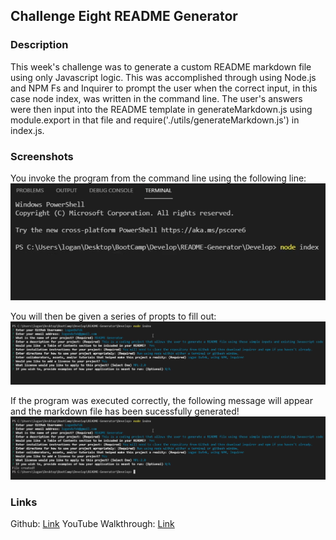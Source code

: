 ## Challenge Eight README Generator

### Description
This week's challenge was to generate a custom README markdown file using only Javascript logic. This was accomplished through using Node.js and NPM Fs and Inquirer to prompt the user when the correct input, in this case node index, was written in the command line. The user's answers were then input into the README template in generateMarkdown.js using module.export in that file and require('./utils/generateMarkdown.js') in index.js.

### Screenshots
You invoke the program from the command line using the following line:
![README Screenshot One](./Develop/images/READMEScreenShotOne.png)

You will then be given a series of propts to fill out:
![README Screenshot Two](./Develop/images/READMEScreenShotTwo.png)

If the program was executed correctly, the following message will appear and the markdown file has been sucessfully generated!
![README Screenshot Three](./Develop/images/READMEScreenShotThree.png)

### Links
Github: [Link](https://github.com/LoganDufek/README-Generator)
YouTube Walkthrough: [Link](https://www.youtube.com/watch?v=rZJS7i_onVo)
